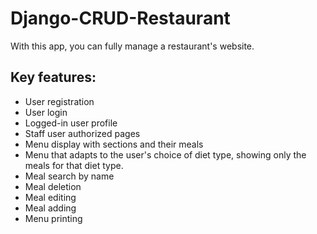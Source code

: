 # Django-CRUD-Restaurant
With this app, you can fully manage a restaurant's website.
<h2>Key features:</h2>
<ul>
  <li>User registration</li>
  <li>User login</li>
  <li>Logged-in user profile</li>
  <li>Staff user authorized pages</li>
  <li>Menu display with sections and their meals</li>
  <li>Menu that adapts to the user's choice of diet type, showing only the meals for that diet type.</li>
  <li>Meal search by name</li>
  <li>Meal deletion</li>
  <li>Meal editing</li>
  <li>Meal adding</li>
  <li>Menu printing</li>
</ul>


